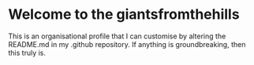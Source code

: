 # Welcome to the giantsfromthehills

This is an organisational profile that I can customise by altering the README.md in my .github repository.
If anything is groundbreaking, then this truly is.